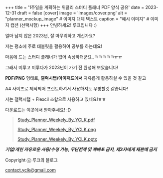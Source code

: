 +++
title = '1주일을 계획하는 위클리 스터디 플래너 PDF 양식 공유'
date = 2023-12-31
draft = false
[cover]
image = 'images/cover.png'
alt = "planner_mockup_image"  # 이미지 대체 텍스트
caption = "예시 이미지"  # 이미지 캡션 (선택사항)
+++
안녕하세요! 루크입니다 :)

얼마 남지 않은 2023년, 잘 마무리하고 계신가요?

저는 평소에 주로 태블릿을 활용하여 공부를 하는데요!

마음에 드는 스터디 플래너가 없어 속상하더군요..ㅋㅋㅋㅋㅋㅠㅠ

그래서 미루고 미루다가 2023년이 가기 전 완성해 보았습니다!

**PDF/PNG** 형태로, **갤럭시탭/아이패드에서** 자유롭게 활용하실 수 있을 것 같고

A4 사이즈로 제작되어 프린트하셔서 사용하셔도 무방할것 같습니다!

저는 갤럭시탭 + Flexcil 조합으로 사용하고 있네요!ㅎㅎ

다운로드는 이곳에서 받아주세요! :D

> [Study_Planner_Weekely_By_YCLK.pdf](./files/Study_Planner_Weekely_By_YCLK.pdf)
>
> [Study_Planner_Weekely_By_YCLK.png](./files/Study_Planner_Weekely_By_YCLK.png)
>
> [Study_Planner_Weekely_By_YCLK.pptx](./files/Study_Planner_Weekely_By_YCLK.pptx)

***기업/개인 자유로운 사용/수정 가능, 무단전제 및 재배포 금지, 제3자에게 재판매 금지***

Copyright ⓒ 루크의 블로그

contact.yclk@gmail.com